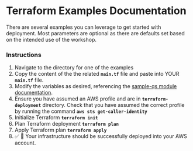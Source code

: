 # Terraform Examples Documentation
There are several examples you can leverage to get started with deployment. Most parameters are optional as there are defaults set based on the intended use of the workshop.
### Instructions
1. Navigate to the directory for one of the examples
2. Copy the content of the the related **`main.tf`** file and paste into YOUR **`main.tf`** file.
3. Modify the variables as desired, referencing the [sample-qs module documentation](/terraform-deployment//modules/sample-qs/README.md).
4. Ensure you have assumed an AWS profile and are in **`terraform-deployment`** directory. Check that you have assumed the correct profile by running the command **`aws sts get-caller-identity`**
5. Initialize Terraform **`terraform init`**
6. Plan Terraform deployment **`terraform plan`**
7. Apply Terraform plan **`terraform apply`**
8. ✅ 🎉 Your infrastructure should be successfully deployed into your AWS account.
